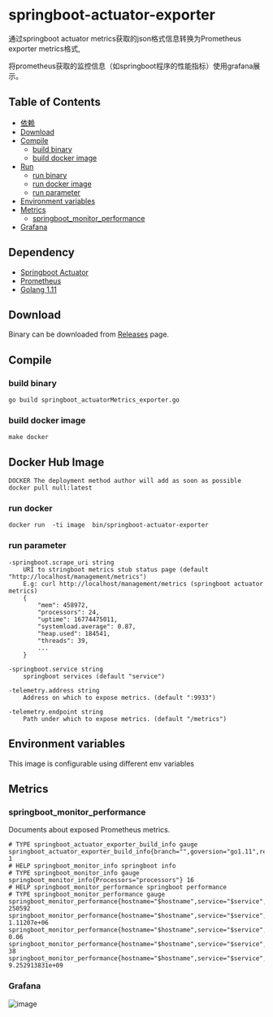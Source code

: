 # springboot-actuator-exporter

通过springboot actuator metrics获取的json格式信息转换为Prometheus exporter metrics格式,

将prometheus获取的监控信息（如springboot程序的性能指标）使用grafana展示。


## Table of Contents
* [依赖](#dependency)
* [Download](#download)
* [Compile](#compile)
  * [build binary](#build-binary)
  * [build docker image](#build-docker-image)
* [Run](#run)
  * [run binary](#run-binary)
  * [run docker image](#run-docker-image)
  * [run parameter](#run-parameter)
* [Environment variables](#environment-variables)
* [Metrics](#metrics)
  * [springboot_monitor_performance](#springboot_monitor_performance)
* [Grafana](#grafana)



## Dependency

* [Springboot Actuator](https://docs.spring.io/spring-boot/docs/current/reference/html/production-ready-endpoints.html)
* [Prometheus](https://prometheus.io/)
* [Golang 1.11](https://golang.org/)


## Download

Binary can be downloaded from [Releases](https://github.com/liyinda/springboot-actuator-exporter/releases) page.

## Compile

### build binary

``` shell
go build springboot_actuatorMetrics_exporter.go
```
### build docker image
``` shell
make docker
```

## Docker Hub Image
``` shell
DOCKER The deployment method author will add as soon as possible 
docker pull null:latest
```
### run docker
```
docker run  -ti image  bin/springboot-actuator-exporter
```

### run parameter
```shell
-springboot.scrape_uri string
    URI to stringboot metrics stub status page (default "http://localhost/management/metrics")
    E.g: curl http://localhost/management/metrics (springboot actuator metrics)
    {
        "mem": 458972,
        "processors": 24,
        "uptime": 16774475011,
        "systemload.average": 0.87,
        "heap.used": 184541,
        "threads": 39,
        ...
    } 

-springboot.service string
    springboot services (default "service")

-telemetry.address string
    Address on which to expose metrics. (default ":9933")

-telemetry.endpoint string
    Path under which to expose metrics. (default "/metrics")

```

## Environment variables

This image is configurable using different env variables

## Metrics

### springboot_monitor_performance
Documents about exposed Prometheus metrics.

``` 
# TYPE springboot_actuator_exporter_build_info gauge
springboot_actuator_exporter_build_info{branch="",goversion="go1.11",revision="",version=""} 1
# HELP springboot_monitor_info springboot info
# TYPE springboot_monitor_info gauge
springboot_monitor_info{Processors="processors"} 16
# HELP springboot_monitor_performance springboot performance
# TYPE springboot_monitor_performance gauge
springboot_monitor_performance{hostname="$hostname",service="$service",sys="heap"} 250592
springboot_monitor_performance{hostname="$hostname",service="$service",sys="memory"} 1.11207e+06
springboot_monitor_performance{hostname="$hostname",service="$service",sys="systemload"} 0.06
springboot_monitor_performance{hostname="$hostname",service="$service",sys="threads"} 38
springboot_monitor_performance{hostname="$hostname",service="$service",sys="uptime"} 9.252913831e+09

```

### Grafana

![image](https://github.com/liyinda/springboot-actuator-exporter/blob/master/jpg/grafana.jpg)
